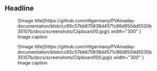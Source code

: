 ## Headline

<figure markdown>
  ![Image title](https://github.com/nttgermany/PVAinaday-documentation/blob/cc65c57bb675838d4571c86d650dd5030b35107b/docs/screenshots/Clipboard10.jpg){ width="300" }
  <figcaption>Image caption</figcaption>
</figure>

<figure markdown>
  ![Image title](https://github.com/nttgermany/PVAinaday-documentation/blob/cc65c57bb675838d4571c86d650dd5030b35107b/docs/screenshots/Clipboard100.jpg){ width="300" }
  <figcaption>Image caption</figcaption>
</figure>
